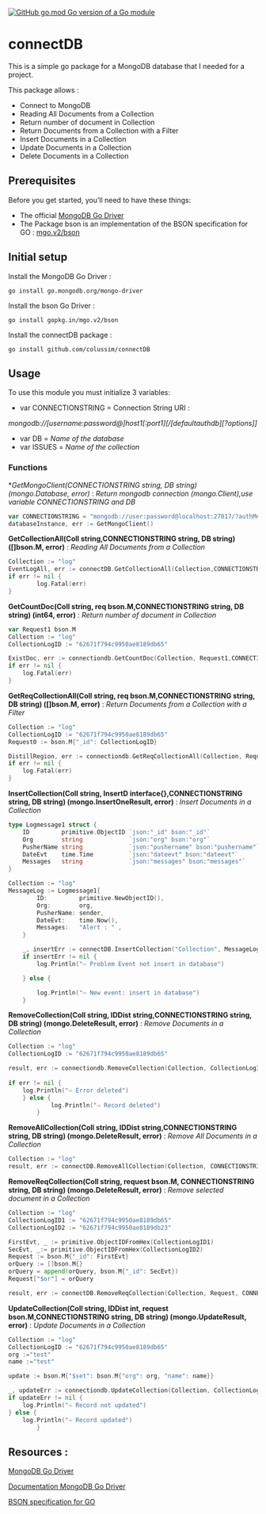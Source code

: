 [![GitHub go.mod Go version of a Go module](https://img.shields.io/github/go-mod/go-version/gomods/athens.svg)](https://github.com/gomods/athens)

# connectDB
This is a simple go package for a MongoDB database that I needed for a project.

This package allows :
* Connect to MongoDB
* Reading All Documents from a Collection
* Return number of document in Collection
* Return Documents from a Collection with a Filter
* Insert Documents in a Collection
* Update Documents in a Collection
* Delete Documents in a Collection

## Prerequisites

Before you get started, you’ll need to have these things:
* The official [MongoDB Go Driver](https://github.com/mongodb/mongo-go-driver/) 
* The Package bson is an implementation of the BSON specification for GO : [mgo.v2/bson](https://gopkg.in/mgo.v2/bson)

## Initial setup

Install the MongoDB Go Driver :
```
go install go.mongodb.org/mongo-driver
```
Install the bson Go Driver :
```
go install gopkg.in/mgo.v2/bson
```
Install the connectDB package :
```
go install github.com/colussim/connectDB
```

## Usage

To use this module you must initialize 3 variables:
* var CONNECTIONSTRING = Connection String URI :
  
*mongodb://[username:password@]host1[:port1][/[defaultauthdb][?options]]*
* var DB = *Name of the database*
* var ISSUES = *Name of the collection*

### Functions

**GetMongoClient(CONNECTIONSTRING string, DB string)  (*mongo.Database, error)** : *Return mongodb connection (mongo.Client),use variable CONNECTIONSTRING and DB*
```go
var CONNECTIONSTRING = "mongodb://user:password@localhost:27017/?authMechanism=SCRAM-SHA-256&authSource=repmonitor"
databaseInstance, err := GetMongoClient()
```
  
**GetCollectionAll(Coll string,CONNECTIONSTRING string, DB string) ([]bson.M, error)** : *Reading All Documents from a Collection*
```go
Collection := "log"
EventLogAll, err := connectDB.GetCollectionAll(Collection,CONNECTIONSTRING,DB)
if err != nil {
		log.Fatal(err)
}
```

**GetCountDoc(Coll string, req bson.M,CONNECTIONSTRING string, DB string) (int64, error)** : *Return number of document in Collection*
```go
var Request1 bson.M
Collection := "log"
CollectionLogID := "62671f794c9950ae8189db65"

ExistDoc, err := connectiondb.GetCountDoc(Collection, Request1,CONNECTIONSTRING,DB)
if err != nil {
	log.Fatal(err)
}
```

**GetReqCollectionAll(Coll string, req bson.M,CONNECTIONSTRING string, DB string) ([]bson.M, error)** : *Return Documents from a Collection with a Filter*
```go
Collection := "log"
CollectionLogID := "62671f794c9950ae8189db65"
Request0 := bson.M{"_id": CollectionLogID}

DistillRegion, err := connectiondb.GetReqCollectionAll(Collection, Request0,CONNECTIONSTRING,DB)
if err != nil {
	log.Fatal(err)
}
```

**InsertCollection(Coll string, InsertD interface{},CONNECTIONSTRING string, DB string) (mongo.InsertOneResult, error)** : *Insert Documents in a Collection*
```go
type Logmessage1 struct {
	ID         primitive.ObjectID `json:"_id" bson:"_id"`
	Org        string             `json:"org" bson:"org"`
	PusherName string             `json:"pushername" bson:"pushername"`
	DateEvt    time.Time          `json:"dateevt" bson:"dateevt"`
	Messages   string             `json:"messages" bson:"messages"`
}

Collection := "log"
MessageLog := Logmessage1{
		ID:         primitive.NewObjectID(),
		Org:        org,
		PusherName: sender,
		DateEvt:    time.Now(),
		Messages:   "Alert : " ,
	}

	_, insertErr := connectDB.InsertCollection("Collection", MessageLog,CONNECTIONSTRING,DB)
	if insertErr != nil {
		log.Println("⇨ Problem Event not insert in database")

	} else {

		log.Println("⇨ New event: insert in database")
	}
```

**RemoveCollection(Coll string, IDDist string,CONNECTIONSTRING string, DB string) (mongo.DeleteResult, error)** : *Remove Documents in a Collection*
```go
Collection := "log"
CollectionLogID := "62671f794c9950ae8189db65"

result, err := connectiondb.RemoveCollection(Collection, CollectionLogID,CONNECTIONSTRING,DB)
		
if err != nil {
    log.Println("⇨ Error deleted")
	} else {
			log.Println("⇨ Record deleted")
		}
```
**RemoveAllCollection(Coll string, IDDist string,CONNECTIONSTRING string, DB string) (mongo.DeleteResult, error)** : *Remove All Documents in a Collection*
```go
Collection := "log"
result, err := connectDB.RemoveAllCollection(Collection, CONNECTIONSTRING, DB)
```

**RemoveReqCollection(Coll string, request bson.M, CONNECTIONSTRING string, DB string) (mongo.DeleteResult, error)** : *Remove selected document in a Collection*
```go
Collection := "log"
CollectionLogID1 := "62671f794c9950ae8189db65"
CollectionLogID2 := "62671f794c9950ae8189db23"

FirstEvt, _ := primitive.ObjectIDFromHex(CollectionLogID1)
SecEvt, _:= primitive.ObjectIDFromHex(CollectionLogID2)
Request := bson.M{"_id": FirstEvt}
orQuery := []bson.M{}
orQuery = append(orQuery, bson.M{"_id": SecEvt})
Request["$or"] = orQuery

result, err := connectDB.RemoveReqCollection(Collection, Request, CONNECTIONSTRING, DB)
```

**UpdateCollection(Coll string, IDDist int, request bson.M,CONNECTIONSTRING string, DB string) (mongo.UpdateResult, error)** : *Update Documents in a Collection*
```go
Collection := "log"
CollectionLogID := "62671f794c9950ae8189db65"
org :="test"
name :="test"

update := bson.M{"$set": bson.M{"org": org, "name": name}}

_, updateErr := connectiondb.UpdateCollection(Collection, CollectionLogID, update,CONNECTIONSTRING,DB)
if updateErr != nil {
	log.Println("⇨ Record not updated")
} else {
	log.Println("⇨ Record updated")		
		}
```

## Resources :

[MongoDB Go Driver](https://github.com/mongodb/mongo-go-driver/)

[Documentation MongoDB Go Driver](https://pkg.go.dev/go.mongodb.org/mongo-driver/mongo)

[BSON specification for GO](https://gopkg.in/mgo.v2/bson)


